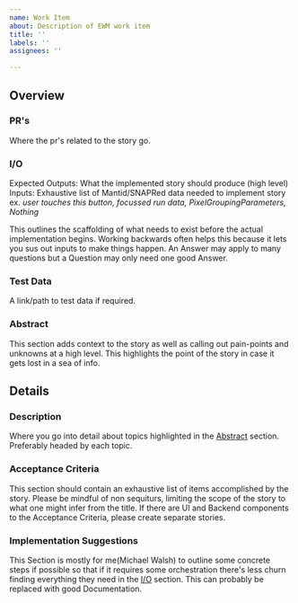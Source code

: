 ```yaml
---
name: Work Item
about: Description of EWM work item
title: ''
labels: ''
assignees: ''

---
```


## Overview
### PR's
Where the pr's related to the story go.
### I/O
Expected Outputs: What the implemented story should produce (high level)
Inputs: Exhaustive list of Mantid/SNAPRed data needed to implement story
	ex. *user touches this button, focussed run data, PixelGroupingParameters, Nothing*

This outlines the scaffolding of what needs to exist before the actual implementation begins.
Working backwards often helps this because it lets you sus out inputs to make things happen.
An Answer may apply to many questions but a Question may only need one good Answer.
### Test Data

A link/path to test data if required.
### Abstract
This section adds context to the story as well as calling out pain-points and unknowns at a high level.  This highlights the point of the story in case it gets lost in a sea of info.

## Details

### Description
Where you go into detail about topics highlighted in the [Abstract](#Abstract) section.  Preferably headed by each topic.

### Acceptance Criteria

This section should contain an exhaustive list of items accomplished by the story.
Please be mindful of non sequiturs, limiting the scope of the story to what one might infer from the title.
If there are UI and Backend components to the Acceptance Criteria, please create separate stories.

### Implementation Suggestions
This Section is mostly for me(Michael Walsh) to outline some concrete steps if possible so that if it requires some orchestration there's less churn finding everything they need in the [I/O](#I/O) section.  This can probably be replaced with good Documentation.
